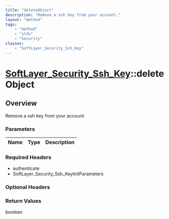 ```yaml
---
title: "deleteObject"
description: "Remove a ssh key from your account."
layout: "method"
tags:
    - "method"
    - "sldn"
    - "Security"
classes:
    - "SoftLayer_Security_Ssh_Key"
---
```

# [SoftLayer_Security_Ssh_Key](/reference/services/SoftLayer_Security_Ssh_Key)::deleteObject




## Overview 
Remove a ssh key from your account. 

### Parameters 
|Name | Type | Description |
| --- | --- | --- |


### Required Headers
* authenticate
* SoftLayer_Security_Ssh_KeyInitParameters

### Optional Headers

### Return Values
boolean

